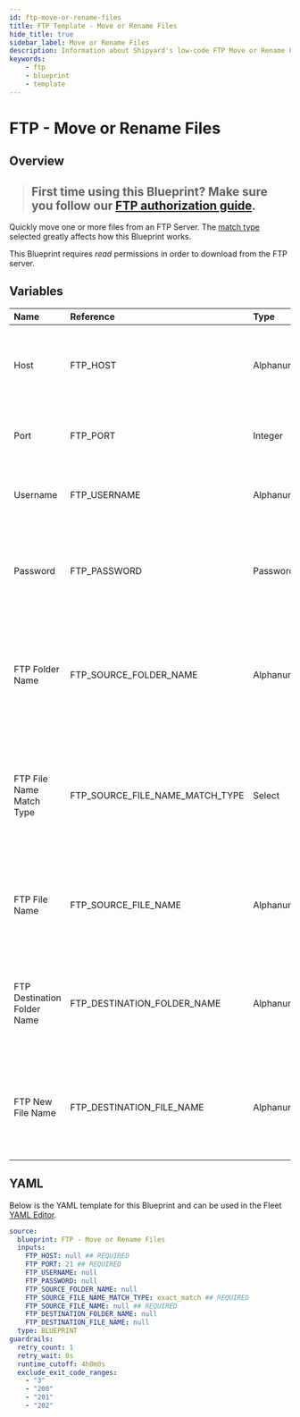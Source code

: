 ```yaml
---
id: ftp-move-or-rename-files
title: FTP Template - Move or Rename Files
hide_title: true
sidebar_label: Move or Rename Files
description: Information about Shipyard's low-code FTP Move or Rename Files blueprint. Quickly move or rename one or more files from an FTP Server. Once the files have moved, transfer them to another service or run another Vessel against the data.
keywords:
    - ftp
    - blueprint
    - template
---
```


# FTP - Move or Rename Files

## Overview

> ## **First time using this Blueprint? Make sure you follow our [FTP authorization guide](https://www.shipyardapp.com/docs/blueprint-library/ftp/ftp-authorization/)**.

Quickly move one or more files from an FTP Server. The [match type](https://www.shipyardapp.com/docs/reference/blueprint-library/match-type/) selected greatly affects how this Blueprint works.

This Blueprint requires _read_ permissions in order to download from the FTP server.



## Variables

| Name | Reference | Type | Required | Default | Options | Description |
|:---|:---|:---|:---|:---|:---|:---|
| Host | FTP_HOST | Alphanumeric | :white_check_mark: | - | - | The domain or the IP address of the FTP Server you want to connect to. |
| Port | FTP_PORT | Integer | :white_check_mark: | 21 | - | Number for the port to connect to. `21` is used by default. |
| Username | FTP_USERNAME | Alphanumeric | :heavy_minus_sign: | - | - | Value of the configured username in the FTP server. |
| Password | FTP_PASSWORD | Password | :heavy_minus_sign: | - | - | Value of the configured password associated to the username on the FTP server. |
| FTP Folder Name | FTP_SOURCE_FOLDER_NAME | Alphanumeric | :heavy_minus_sign: | - | - | Name of the folder where the file is stored in the FTP server. If left blank, will look in the root directory. |
| FTP File Name Match Type | FTP_SOURCE_FILE_NAME_MATCH_TYPE | Select | :white_check_mark: | `exact_match` | Exact Match: `exact_match`<br></br><br></br>Regex Match: `regex_match` | Determines if the text in "FTP File Name" will look for one file with exact match, or multiple files using regex. |
| FTP File Name | FTP_SOURCE_FILE_NAME | Alphanumeric | :white_check_mark: | - | - | Name of the target file in the FTP server. Can be regex if "Match Type" is set accordingly. |
| FTP Destination Folder Name | FTP_DESTINATION_FOLDER_NAME | Alphanumeric | :heavy_minus_sign: | - | - | The name of the folder where the target file will be moved. If blank, will use the root directory |
| FTP New File Name | FTP_DESTINATION_FILE_NAME | Alphanumeric | :heavy_minus_sign: | - | - | Name of the file for the target file once it is moved. If blank will use the source file name |


## YAML

Below is the YAML template for this Blueprint and can be used in the Fleet [YAML Editor](../../reference/fleets/yaml-editor.md).

```yaml
source:
  blueprint: FTP - Move or Rename Files
  inputs:
    FTP_HOST: null ## REQUIRED
    FTP_PORT: 21 ## REQUIRED
    FTP_USERNAME: null 
    FTP_PASSWORD: null 
    FTP_SOURCE_FOLDER_NAME: null 
    FTP_SOURCE_FILE_NAME_MATCH_TYPE: exact_match ## REQUIRED
    FTP_SOURCE_FILE_NAME: null ## REQUIRED
    FTP_DESTINATION_FOLDER_NAME: null 
    FTP_DESTINATION_FILE_NAME: null 
  type: BLUEPRINT
guardrails:
  retry_count: 1
  retry_wait: 0s
  runtime_cutoff: 4h0m0s
  exclude_exit_code_ranges:
    - "3"
    - "200"
    - "201"
    - "202"
```
